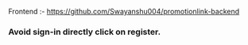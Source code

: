 Frontend :- https://github.com/Swayanshu004/promotionlink-backend

### Avoid sign-in directly click on register.
